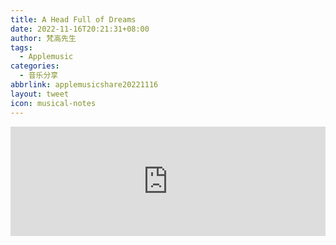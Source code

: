 ```yaml
---
title: A Head Full of Dreams
date: 2022-11-16T20:21:31+08:00
author: 梵高先生
tags:
  - Applemusic
categories:
  - 音乐分享
abbrlink: applemusicshare20221116
layout: tweet
icon: musical-notes
---
```


<iframe allow="autoplay *; encrypted-media *; fullscreen *; clipboard-write" frameborder="0" height="175" style="width:100%;max-width:660px;overflow:hidden;background:transparent;" sandbox="allow-forms allow-popups allow-same-origin allow-scripts allow-storage-access-by-user-activation allow-top-navigation-by-user-activation" src="https://embed.music.apple.com/cn/album/hymn-for-the-weekend/1053933969?i=1053934844"></iframe>